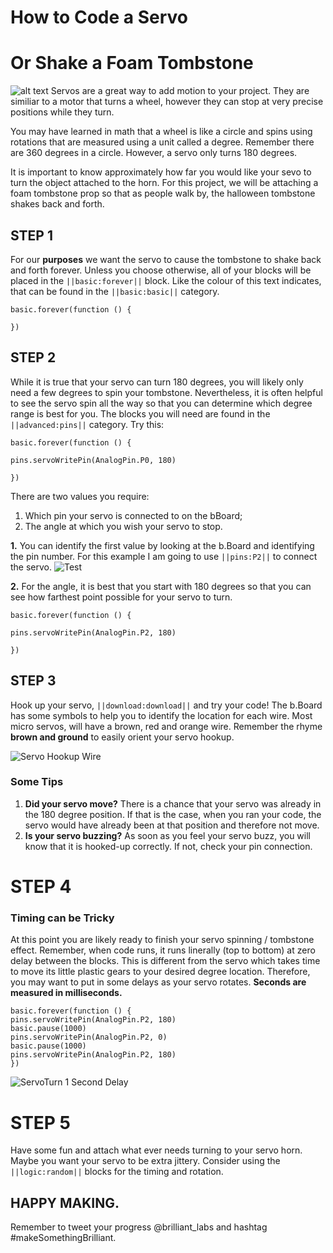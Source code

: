 # How to Code a Servo
# Or Shake a Foam Tombstone

![alt text](https://github.com/Brilliant-Labs/bboard-tuts/blob/master/Servo%20%2B%20Tombstone/main_animation.gif "For more info: www.brilliantlabs.ca")
Servos are a great way to add motion to your project. They are similiar to a motor that turns a wheel, however they can stop at very precise positions while they turn.

You may have learned in math that a wheel is like a circle and
spins using rotations that are measured using a unit called a degree. Remember there are 360 degrees in a circle. However, a servo only turns 180 degrees.

It is important to know approximately how far you would like your sevo to turn the object attached to the horn. For this project, we will be attaching a foam tombstone prop so that
as people walk by, the halloween tombstone shakes back and forth.

## STEP 1
For our **purposes** we want the servo to cause the tombstone to shake back and forth forever. Unless you choose otherwise, all of your blocks will be placed in the ``||basic:forever||`` block. Like the colour of this text indicates, that can be found in the ``||basic:basic||`` category.

```blocks
basic.forever(function () {

})
```
## STEP 2
While it is true that your servo can turn 180 degrees, you will likely only need a few degrees to spin your tombstone. Nevertheless, it is often helpful to see the servo spin all the way so that you can determine which degree range is best for you. The blocks you will need are found in the ``||advanced:pins||`` category. Try this: 

```blocks
basic.forever(function () {

pins.servoWritePin(AnalogPin.P0, 180)

})
```
There are two values you require: 
 1. Which pin your servo is connected to on the bBoard;
 2. The angle at which you wish your servo to stop. 

**1.** You can identify the first value by looking at the b.Board and identifying the pin number. For this example I am going to use ``||pins:P2||`` to connect the servo. 
![Test](https://github.com/Brilliant-Labs/bboard-tuts/blob/master/servo_pin_number.jpeg?raw=true_)

**2.** For the angle, it is best that you start with 180 degrees so that you can see how farthest point possible for your servo to turn. 

```blocks
basic.forever(function () {

pins.servoWritePin(AnalogPin.P2, 180)

})
```
## STEP 3

Hook up your servo, ``||download:download||`` and try your code! The b.Board has some symbols to help you to identify the location for each wire. Most micro servos, will have a brown, red and orange wire. Remember the rhyme **brown and ground** to easily orient your servo hookup. 

![Servo Hookup Wire](https://github.com/Brilliant-Labs/bboard-tuts/blob/master/Servo%20%2B%20Tombstone/servo_hookup.jpg?raw=true)

### Some Tips

 1. **Did your servo move?** There is a chance that your servo was already in the 180 degree position. If that is the case, when you ran your code, the servo would have already been at that position and therefore not move. 
 2. **Is your servo buzzing?** As soon as you feel your servo buzz, you will know that it is hooked-up correctly. If not, check your pin connection. 

# STEP 4
### Timing can be Tricky
At this point you are likely ready to finish your servo spinning / tombstone effect. Remember, when code runs, it runs linerally (top to bottom) at zero delay between the blocks. This is different from the servo which takes time to move its little plastic gears to your desired degree location. Therefore, you may want to put in some delays as your servo rotates. **Seconds are measured in milliseconds.**

```blocks
basic.forever(function () {
pins.servoWritePin(AnalogPin.P2, 180)
basic.pause(1000)
pins.servoWritePin(AnalogPin.P2, 0)
basic.pause(1000)
pins.servoWritePin(AnalogPin.P2, 180)
})
```
![ServoTurn 1 Second Delay](https://github.com/Brilliant-Labs/bboard-tuts/blob/master/Servo%20%2B%20Tombstone/servo_turn.gif)

# STEP 5
Have some fun and attach what ever needs turning to your servo horn. Maybe you want your servo to be extra jittery. Consider using the ``||logic:random||`` blocks for the timing and rotation. 

## HAPPY MAKING. 
Remember to tweet your progress @brilliant_labs and hashtag #makeSomethingBrilliant.


